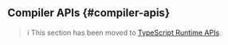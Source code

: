 ## Compiler APIs {#compiler-apis}

> ℹ️ This section has been moved to
> [TypeScript Runtime APIs](../typescript/runtime.md).
